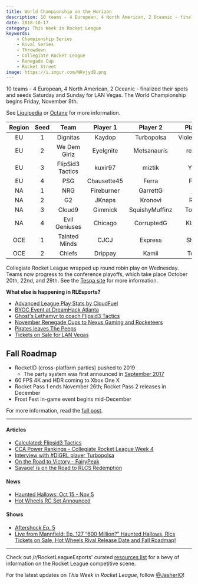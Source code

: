 ```yaml
---
title: World Championship on the Horizon
description: 10 teams - 4 European, 4 North American, 2 Oceanic - finalized their spots and seeds Saturday and Sunday for LAN Vegas. The World Championship begins Friday, November 9th.
date: 2018-10-17
category: This Week in Rocket League
keywords:
    - Championship Series
    - Rival Series
    - Throwdown
    - Collegiate Rocket League
    - Renegade Cup
    - Rocket Street
image: https://i.imgur.com/WKvjydB.png
---
```


10 teams - 4 European, 4 North American, 2 Oceanic - finalized their spots and seeds Saturday and Sunday for LAN Vegas. The World Championship begins Friday, November 9th.

See [Liquipedia](https://liquipedia.net/rocketleague/Rocket_League_Championship_Series/Season_6) or [Octane](https://octane.gg/event/rlcs-season-six-world-championship) for more information.

| Region | Seed |       Team       |  Player 1   |    Player 2    |   Player 3   |
| :----: | :--: | :--------------: | :---------: | :------------: | :----------: |
|   EU   |  1   |     Dignitas     |   Kaydop    |   Turbopolsa   | ViolentPanda |
|   EU   |  2   |   We Dem Girlz   |  EyeIgnite  |  Metsanauris   |    remkoe    |
|   EU   |  3   | FlipSid3 Tactics |   kuxir97   |     miztik     |    Yukeo     |
|   EU   |  4   |       PSG        | Chausette45 |     Ferra      |    Fruity    |
|   NA   |  1   |       NRG        | Fireburner  |    GarrettG    |     jstn     |
|   NA   |  2   |        G2        |   JKnaps    |    Kronovi     |    Rizzo     |
|   NA   |  3   |      Cloud9      |   Gimmick   | SquishyMuffinz |   Torment    |
|   NA   |  4   |  Evil Geniuses   |   Chicago   |   CorruptedG   |   Klassux    |
|  OCE   |  1   |  Tainted Minds   |    CJCJ     |    Express     |    Shadey    |
|  OCE   |  2   |      Chiefs      |   Drippay   |     Kamii      |    Torsos    |

Collegiate Rocket League wrapped up round robin play on Wednesday. Teams now progress to the conference playoffs, which take place October 20th, 22nd, and 29th. See the [Tespa site](https://compete.tespa.org/tournament/117) for more information.

**What else is happening in RLEsports?**

-   [Advanced League Play Stats by CloudFuel](https://twitter.com/CloudFuel/status/1052588455253987329)
-   [BYOC Event at DreamHack Atlanta](https://www.reddit.com/r/RocketLeagueEsports/comments/9or5le/dreamhack_atlanta_2018_nov_1618_byoc_event_1200/)
-   [Ghost's Lethamyr to coach Flipsid3 Tactics](https://twitter.com/Lethamyr_RL/status/1052624073837051906)
-   [November Renegade Cups to Nexus Gaming and Rocketeers](https://www.rocketleagueesports.com/news/november-renegade-cup-monthly-tournaments-/)
-   [Pirates leaves The Peeps](https://twitter.com/unwise_pirates/status/1051943345109553152)
-   [Tickets on Sale for LAN Vegas](https://www.reddit.com/r/RocketLeagueEsports/comments/9op14x/rlcs_world_championship_tickets_megathread/)

## Fall Roadmap

-   RocketID (cross-platform parties) pushed to 2019
    -   The party system was first announced in [September 2017](https://www.rocketleague.com/news/roadmap-after-autumn-update/)
-   60 FPS 4K and HDR coming to Xbox One X
-   Rocket Pass 1 ends November 26th; Rocket Pass 2 releases in December
-   Frost Fest in-game event begins mid-December

For more information, read the [full post](https://www.rocketleague.com/news/rocket-league-roadmap-fall-2018/).

---

#### Articles

-   [Calculated: Flipsid3 Tactics](https://www.rocketleagueesports.com/news/calculated--13--flipsid3-tactics/)
-   [CCA Power Rankings - Collegiate Rocket League Week 4](https://www.reddit.com/r/RocketLeagueEsports/comments/9ohkeo/collegiate_rocket_league_week_4_cca_power_rankings/)
-   [Interview with #DIGRL player Turbopolsa](http://team-dignitas.net/articles/news/rocket-league/13044/interview-with-digrl-player-turbopolsa)
-   [On the Road to Victory - FairyPeak](https://www.theplayerslobby.com/2812/on-the-road-to-victory-fairy-peak-team-vitality-rocket-league/#.IIXVkQG3ZL)
-   [Savage! is on the Road to RLCS Redemption](https://ginx.tv/rocket-league/savage-road-to-rlcs-redemption/)

#### News

-   [Haunted Hallows: Oct 15 - Nov 5](https://www.rocketleague.com/news/haunted-hallows-returns-october-15/)
-   [Hot Wheels RC Set Announced](https://www.rocketleague.com/news/hot-wheels-rocket-league-rc-rivals-set-november-1/)

#### Shows

-   [Aftershock Ep. 5](https://www.youtube.com/watch?v=sp8U-lsEvM4)
-   [Live from Mannfield: Ep. 127 “600 Million?” Haunted Hallows, Rlcs Tickets on Sale, Hot Wheels Rival Release Date and Fall Roadmap!](http://www.lfmannfield.com/episodes/2018/10/17/ep-127-600-million-haunted-hallows-rlcs-tickets-on-sale-hot-wheels-rival-release-date-and-fall-roadmap)

---

Check out /r/RocketLeagueEsports' curated [resources list](https://www.reddit.com/r/RocketLeagueEsports/wiki/links) for a bevy of information on the Rocket League competitive scene.

For the latest updates on _This Week in Rocket League_, follow [@JasherIO](https://twitter.com/JasherIO)!
